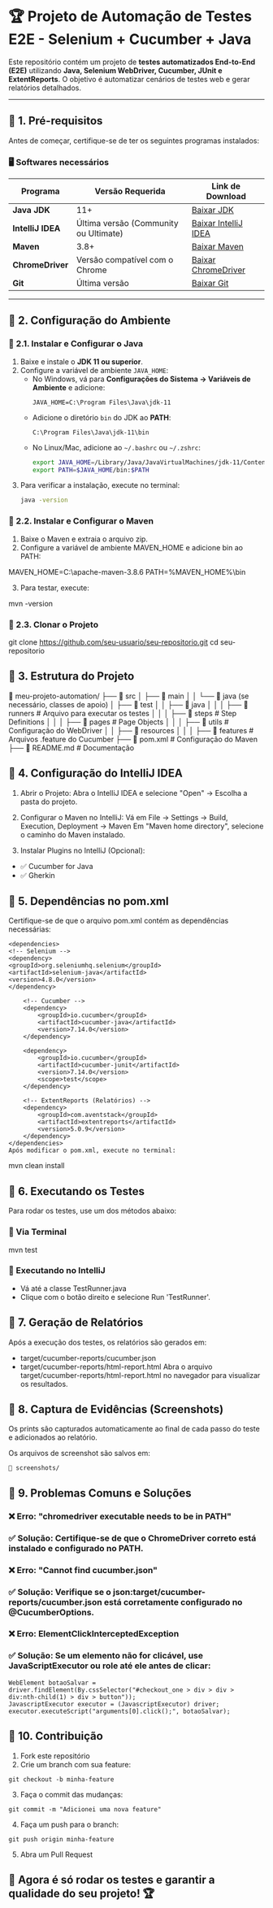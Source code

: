 # 🏆 Projeto de Automação de Testes E2E - Selenium + Cucumber + Java

Este repositório contém um projeto de **testes automatizados End-to-End (E2E)** utilizando **Java, Selenium WebDriver, Cucumber, JUnit e ExtentReports**. O objetivo é automatizar cenários de testes web e gerar relatórios detalhados.

---

## 📌 **1. Pré-requisitos**
Antes de começar, certifique-se de ter os seguintes programas instalados:

### 🖥️ **Softwares necessários**
| Programa         | Versão Requerida       | Link de Download |
|-----------------|----------------------|------------------|
| **Java JDK**    | 11+                   | [Baixar JDK](https://adoptium.net/) |
| **IntelliJ IDEA** | Última versão (Community ou Ultimate) | [Baixar IntelliJ IDEA](https://www.jetbrains.com/idea/download/) |
| **Maven**       | 3.8+                   | [Baixar Maven](https://maven.apache.org/download.cgi) |
| **ChromeDriver** | Versão compatível com o Chrome | [Baixar ChromeDriver](https://chromedriver.chromium.org/downloads) |
| **Git**         | Última versão          | [Baixar Git](https://git-scm.com/downloads) |

---

## 📌 **2. Configuração do Ambiente**
### 🔹 **2.1. Instalar e Configurar o Java**
1. Baixe e instale o **JDK 11 ou superior**.
2. Configure a variável de ambiente `JAVA_HOME`:
    - No Windows, vá para **Configurações do Sistema → Variáveis de Ambiente** e adicione:
      ```
      JAVA_HOME=C:\Program Files\Java\jdk-11
      ```
    - Adicione o diretório `bin` do JDK ao **PATH**:
      ```
      C:\Program Files\Java\jdk-11\bin
      ```
    - No Linux/Mac, adicione ao `~/.bashrc` ou `~/.zshrc`:
      ```sh
      export JAVA_HOME=/Library/Java/JavaVirtualMachines/jdk-11/Contents/Home
      export PATH=$JAVA_HOME/bin:$PATH
      ```
3. Para verificar a instalação, execute no terminal:
   ```sh
   java -version


### 🔹 2.2. Instalar e Configurar o Maven
1. Baixe o Maven e extraia o arquivo zip.
2. Configure a variável de ambiente MAVEN_HOME e adicione bin ao PATH:

MAVEN_HOME=C:\apache-maven-3.8.6
PATH=%MAVEN_HOME%\bin

3. Para testar, execute:

mvn -version

### 🔹 2.3. Clonar o Projeto

git clone https://github.com/seu-usuario/seu-repositorio.git
cd seu-repositorio

## 📌 3. Estrutura do Projeto

📂 meu-projeto-automation/
├── 📂 src
│   ├── 📂 main
│   │   └── 📂 java (se necessário, classes de apoio)
│   ├── 📂 test
│   │   ├── 📂 java
│   │   │   ├── 📂 runners          # Arquivo para executar os testes
│   │   │   ├── 📂 steps            # Step Definitions
│   │   │   ├── 📂 pages            # Page Objects
│   │   │   ├── 📂 utils            # Configuração do WebDriver
│   │   ├── 📂 resources
│   │   │   ├── 📂 features         # Arquivos .feature do Cucumber
├── 📜 pom.xml                      # Configuração do Maven
├── 📜 README.md                    # Documentação

## 📌 4. Configuração do IntelliJ IDEA
1. Abrir o Projeto:
Abra o IntelliJ IDEA e selecione "Open" → Escolha a pasta do projeto.

2. Configurar o Maven no IntelliJ:
Vá em File → Settings → Build, Execution, Deployment → Maven
Em "Maven home directory", selecione o caminho do Maven instalado.

3. Instalar Plugins no IntelliJ (Opcional):

- ✅ Cucumber for Java
- ✅ Gherkin
## 📌 5. Dependências no pom.xml
Certifique-se de que o arquivo pom.xml contém as dependências necessárias:
```
<dependencies>
<!-- Selenium -->
<dependency>
<groupId>org.seleniumhq.selenium</groupId>
<artifactId>selenium-java</artifactId>
<version>4.8.0</version>
</dependency>

    <!-- Cucumber -->
    <dependency>
        <groupId>io.cucumber</groupId>
        <artifactId>cucumber-java</artifactId>
        <version>7.14.0</version>
    </dependency>

    <dependency>
        <groupId>io.cucumber</groupId>
        <artifactId>cucumber-junit</artifactId>
        <version>7.14.0</version>
        <scope>test</scope>
    </dependency>

    <!-- ExtentReports (Relatórios) -->
    <dependency>
        <groupId>com.aventstack</groupId>
        <artifactId>extentreports</artifactId>
        <version>5.0.9</version>
    </dependency>
</dependencies>
Após modificar o pom.xml, execute no terminal:
```

mvn clean install
## 📌 6. Executando os Testes
Para rodar os testes, use um dos métodos abaixo:

### 🔹 Via Terminal

mvn test
### 🔹 Executando no IntelliJ
- Vá até a classe TestRunner.java
- Clique com o botão direito e selecione Run 'TestRunner'.
## 📌 7. Geração de Relatórios
Após a execução dos testes, os relatórios são gerados em:

- target/cucumber-reports/cucumber.json
- target/cucumber-reports/html-report.html
Abra o arquivo target/cucumber-reports/html-report.html no navegador para visualizar os resultados.

## 📌 8. Captura de Evidências (Screenshots)
Os prints são capturados automaticamente ao final de cada passo do teste e adicionados ao relatório.

Os arquivos de screenshot são salvos em:
```
📂 screenshots/
```
## 📌 9. Problemas Comuns e Soluções
### ❌ Erro: "chromedriver executable needs to be in PATH"
### ✅ Solução: Certifique-se de que o ChromeDriver correto está instalado e configurado no PATH.

### ❌ Erro: "Cannot find cucumber.json"
### ✅ Solução: Verifique se o json:target/cucumber-reports/cucumber.json está corretamente configurado no @CucumberOptions.

### ❌ Erro: ElementClickInterceptedException
### ✅ Solução: Se um elemento não for clicável, use JavaScriptExecutor ou role até ele antes de clicar:
```
WebElement botaoSalvar = driver.findElement(By.cssSelector("#checkout_one > div > div > div:nth-child(1) > div > button"));
JavascriptExecutor executor = (JavascriptExecutor) driver;
executor.executeScript("arguments[0].click();", botaoSalvar);
```
## 📌 10. Contribuição
1. Fork este repositório
2. Crie um branch com sua feature:
```
git checkout -b minha-feature
```
3. Faça o commit das mudanças:
```
git commit -m "Adicionei uma nova feature"
```
4. Faça um push para o branch:
```
git push origin minha-feature
```
5. Abra um Pull Request
## 🚀 Agora é só rodar os testes e garantir a qualidade do seu projeto! 🏆
